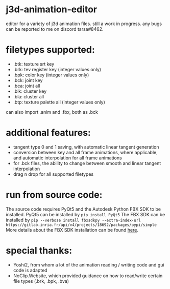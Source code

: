 # j3d-animation-editor
editor for a variety of j3d animation files. still a work in progress. any bugs can be reported to me on discord tarsa#8462.

# filetypes supported:
* .btk: texture srt key
* .brk: tev register key (integer values only)
* .bpk: color key (integer values only)
* .bck: joint key 
* .bca: joint all 
* .blk: cluster key 
* .bla: cluster all 
* .btp: texture palette all (integer values only)

can also import .anim and .fbx, both as .bck

# additional features:
* tangent type 0 and 1 saving, with automatic linear tangent generation
* conversion between key and all frame animations, where applicable, and automatic interpolation for all frame animations
* for .bck files, the ability to change between smooth and linear tangent interpolation
* drag n drop for all supported filetypes

# run from source code:
The source code requires PyQt5 and the Autodesk Python FBX SDK to be installed. PyQt5 can be installed by 
`pip install PyQt5`
The FBX SDK can be installed by
`pip --verbose install fbxsdkpy --extra-index-url https://gitlab.inria.fr/api/v4/projects/18692/packages/pypi/simple` 
More details about the FBX SDK installation can be found [here](https://gitlab.inria.fr/radili/fbxsdk_python).

# special thanks:
* Yoshi2, from whom a lot of the animation reading / writing code and gui code is adapted
* NoClip.Website, which provided guidance on how to read/write certain file types (.brk, .bpk, .bva)